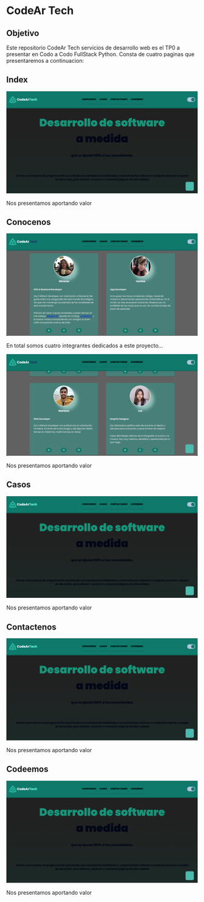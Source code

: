 # CodeAr Tech
## Objetivo 
Este repositorio  CodeAr  Tech  servicios  de  desarrollo web  es  el  TP0  a  presentar  en  Codo  a  Codo  FullStack Python. 
Consta de cuatro paginas que presentaremos a continuacion:
## Index 
<picture>
  <img alt="Shows an illustrated sun in light mode and a moon with stars in dark mode." src="assets/imgs/img-web-01.png">
</picture>

Nos presentamos aportando valor 

## Conocenos 
<picture>
  <img alt="Shows an illustrated sun in light mode and a moon with stars in dark mode." src="assets/imgs/img-web-02.png">
</picture>

En total somos cuatro integrantes dedicados a este proyecto...

<picture>
  <img alt="Shows an illustrated sun in light mode and a moon with stars in dark mode." src="assets/imgs/img-web-03.png">
</picture>

Nos presentamos aportando valor

## Casos 
<picture>
  <img alt="Shows an illustrated sun in light mode and a moon with stars in dark mode." src="assets/imgs/img-web-01.png">
</picture>

Nos presentamos aportando valor

## Contactenos 
<picture>
  <img alt="Shows an illustrated sun in light mode and a moon with stars in dark mode." src="assets/imgs/img-web-01.png">
</picture>

Nos presentamos aportando valor
## Codeemos 
<picture>
  <img alt="Shows an illustrated sun in light mode and a moon with stars in dark mode." src="assets/imgs/img-web-01.png">
</picture>

Nos presentamos aportando valor
